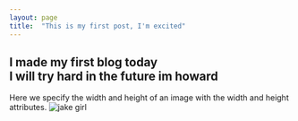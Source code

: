 ```yaml
---
layout: page
title:  "This is my first post, I'm excited"
---
```

I made my first blog today     
I will try hard in the future im howard
---
Here we specify the width and height of an image with the width and height attributes.
![jake girl](https://github.com/heechang512/heechang512.github.io/blob/master/_posts/img_girl.jpg)

